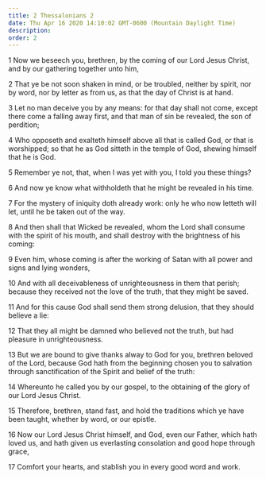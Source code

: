 ```yaml
---
title: 2 Thessalonians 2
date: Thu Apr 16 2020 14:10:02 GMT-0600 (Mountain Daylight Time)
description: 
order: 2
---
```


<p>
  1 Now we beseech you, brethren, by the coming of our Lord Jesus Christ, and by
  our gathering together unto him,
</p>
<p>
  2 That ye be not soon shaken in mind, or be troubled, neither by spirit, nor
  by word, nor by letter as from us, as that the day of Christ is at hand.
</p>
<p>
  3 Let no man deceive you by any means: for that day shall not come, except
  there come a falling away first, and that man of sin be revealed, the son of
  perdition;
</p>
<p>
  4 Who opposeth and exalteth himself above all that is called God, or that is
  worshipped; so that he as God sitteth in the temple of God, shewing himself
  that he is God.
</p>
<p>
  5 Remember ye not, that, when I was yet with you, I told you these things?
</p>
<p>6 And now ye know what withholdeth that he might be revealed in his time.</p>
<p>
  7 For the mystery of iniquity doth already work: only he who now letteth will
  let, until he be taken out of the way.
</p>
<p>
  8 And then shall that Wicked be revealed, whom the Lord shall consume with the
  spirit of his mouth, and shall destroy with the brightness of his coming:
</p>
<p>
  9 Even him, whose coming is after the working of Satan with all power and
  signs and lying wonders,
</p>
<p>
  10 And with all deceivableness of unrighteousness in them that perish; because
  they received not the love of the truth, that they might be saved.
</p>
<p>
  11 And for this cause God shall send them strong delusion, that they should
  believe a lie:
</p>
<p>
  12 That they all might be damned who believed not the truth, but had pleasure
  in unrighteousness.
</p>
<p>
  13 But we are bound to give thanks alway to God for you, brethren beloved of
  the Lord, because God hath from the beginning chosen you to salvation through
  sanctification of the Spirit and belief of the truth:
</p>
<p>
  14 Whereunto he called you by our gospel, to the obtaining of the glory of our
  Lord Jesus Christ.
</p>
<p>
  15 Therefore, brethren, stand fast, and hold the traditions which ye have been
  taught, whether by word, or our epistle.
</p>
<p>
  16 Now our Lord Jesus Christ himself, and God, even our Father, which hath
  loved us, and hath given us everlasting consolation and good hope through
  grace,
</p>
<p>17 Comfort your hearts, and stablish you in every good word and work.</p>
